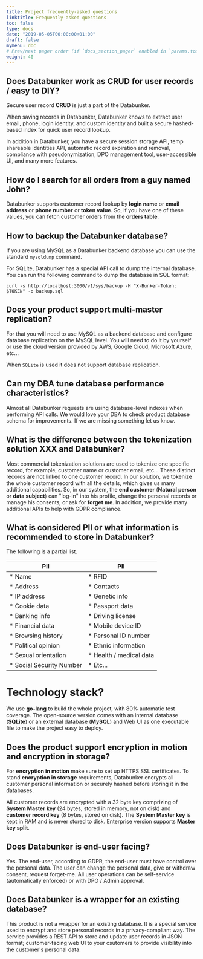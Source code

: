 ```yaml
---
title: Project frequently-asked questions
linktitle: Frequently-asked questions
toc: false
type: docs
date: "2019-05-05T00:00:00+01:00"
draft: false
mymenu: doc
# Prev/next pager order (if `docs_section_pager` enabled in `params.toml`)
weight: 40
---
```


## Does Databunker work as CRUD for user records / easy to DIY?

Secure user record **CRUD** is just a part of the Databunker.

When saving records in Databunker, Databunker knows to extract user email, phone, login identity, and custom identity and built a secure hashed-based index for quick user record lookup.

In addition in Databunker, you have a secure session storage API, temp shareable identities API, automatic record expiration and removal, compliance with pseudonymization, DPO management tool, user-accessible UI, and many more features.

## How do I search for all orders from a guy named John?

Databunker supports customer record lookup by **login name** or **email address** or **phone number** or **token value**.
So, if you have one of these values, you can fetch customer orders from the **orders table**.

## How to backup the Databunker database?

If you are using MySQL as a Databunker backend database you can use the standard `mysqldump` command.

For SQLite,  Databunker has a special API call to dump the internal database. You can run the following command to dump the database in SQL format:

```
curl -s http://localhost:3000/v1/sys/backup -H "X-Bunker-Token: $TOKEN" -o backup.sql
```

## Does your product support multi-master replication?

For that you will need to use MySQL as a backend database and configure database replication on the MySQL level. You will need to do it by yourself or use the cloud version provided by AWS, Google Cloud, Microsoft Azure, etc...

When `SQLite` is used it does not support database replication.

## Can my DBA tune database performance characteristics?

Almost all Databunker requests are using database-level indexes when performing API calls.
We would love your DBA to check product database schema for improvements. If we are missing something let us know.

## What is the difference between the tokenization solution XXX and Databunker?

Most commercial tokenization solutions are used to tokenize one specific record, for example, customer name or 
customer email, etc... These distinct records are not linked to one customer record. In our solution, we tokenize the 
whole customer record with all the details, which gives us many additional capabilities. So, in our system, the
**end customer** (**Natural person** or **data subject**) can "log-in" into his profile, change the personal records or
manage his consents, or ask for **forget me**. In addition, we provide many additional APIs to help with GDPR compliance.


## What is considered PII or what information is recommended to store in Databunker?

The following is a partial list.

| PII                           | PII                       |
| ----------------------------- | ------------------------- |
| * Name                        | * RFID                    |
| * Address                     | * Contacts                |
| * IP address                  | * Genetic info            |
| * Cookie data                 | * Passport data           |
| * Banking info                | * Driving license         |
| * Financial data              | * Mobile device ID        |
| * Browsing history            | * Personal ID number      |
| * Political opinion           | * Ethnic information      |
| * Sexual orientation          | * Health / medical data   |
| * Social Security Number      | * Etc...                  |


# Technology stack?

We use **go-lang** to build the whole project, with 80% automatic test coverage. The open-source version comes with an internal
database (**SQLite**) or an external database (**MySQL**) and Web UI as one executable file to make the project easy to deploy.

## Does the product support encryption in motion and encryption in storage?

For **encryption in motion** make sure to set up HTTPS SSL certificates. To stand **encryption in storage** requirements,
Databunker encrypts all customer personal information or securely hashed before storing it in the databases.

All customer records are encrypted with a 32 byte key comprizing of
**System Master key** (24 bytes, stored in memory, not on disk) and **customer record key** (8 bytes, stored on disk).
The **System Master key** is kept in RAM and is never stored to disk. Enterprise version supports **Master key split**. 

## Does Databunker is end-user facing?

Yes. The end-user, according to GDPR, the end-user must have control over the personal data. The user can change the personal data, give 
or withdraw consent, request forget-me. All user operations can be self-service (automatically enforced) or with DPO / Admin approval.

## Does Databunker is a wrapper for an existing database?

This product is not a wrapper for an existing database. It is a special service used to encrypt and store personal records
in a privacy-compliant way. The service provides a REST API to store and update user records in JSON format; 
customer-facing web UI to your csutomers to provide visibility into the customer's personal data.

